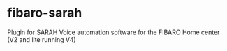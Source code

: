# fibaro-sarah
Plugin for SARAH Voice automation software for the FIBARO Home center (V2 and lite running V4)
